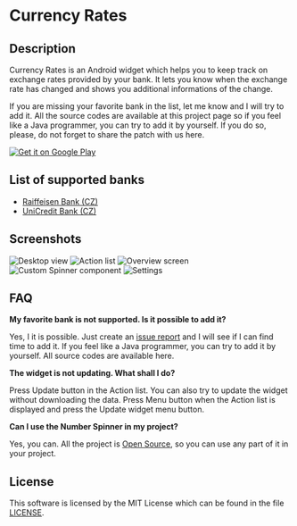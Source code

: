 Currency Rates
==============

Description
-----------

Currency Rates is an Android widget which helps you to keep track on exchange
rates provided by your bank. It lets you know when the exchange rate has changed
and shows you additional informations of the change.

If you are missing your favorite bank in the list, let me know and I will try to
add it. All the source codes are available at this project page so if you feel
like a Java programmer, you can try to add it by yourself. If you do so, please,
do not forget to share the patch with us here.

[![Get it on Google Play](https://developer.android.com/images/brand/en_generic_rgb_wo_45.png)](https://play.google.com/store/apps/details?id=cz.tyr.android.legoirc2)


List of supported banks
-----------------------

- [Raiffeisen Bank (CZ)](http://www.rb.cz/)
- [UniCredit Bank (CZ)](http://www.unicreditbank.cz/)


Screenshots
-----------

![Desktop view](https://raw.githubusercontent.com/jtyr/currencyrates/master/art/desktop.png)
![Action list](https://raw.githubusercontent.com/jtyr/currencyrates/master/art/action_list.png)
![Overview screen](https://raw.githubusercontent.com/jtyr/currencyrates/master/art/overview.png)
![Custom Spinner component](https://raw.githubusercontent.com/jtyr/currencyrates/master/art/tolerance.png)
![Settings](https://raw.githubusercontent.com/jtyr/currencyrates/master/art/settings.png)


FAQ
---

**My favorite bank is not supported. Is it possible to add it?**

Yes, I it is possible. Just create an [issue
report](https://github.com/jtyr/currencyrates/issues) and I will see if I can
find time to add it. If you feel like a Java programmer, you can try to add it by
yourself. All source codes are available here.

**The widget is not updating. What shall I do?**

Press Update button in the Action list. You can also try to update the widget
without downloading the data. Press Menu button when the Action list is displayed
and press the Update widget menu button.

**Can I use the Number Spinner in my project?**

Yes, you can. All the project is [Open
Source](http://en.wikipedia.org/wiki/Open_source), so you can use any part of it
in your project.


License
-------

This software is licensed by the MIT License which can be found in the file
[LICENSE](http://github.com/jtyr/legoirc-server/blob/master/LICENSE).
